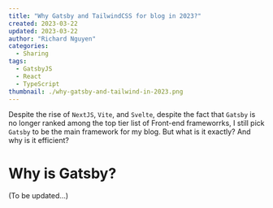 ```yaml
---
title: "Why Gatsby and TailwindCSS for blog in 2023?"
created: 2023-03-22
updated: 2023-03-22
author: "Richard Nguyen"
categories:
  - Sharing
tags:
  - GatsbyJS
  - React
  - TypeScript
thumbnail: ./why-gatsby-and-tailwind-in-2023.png
---
```


Despite the rise of `NextJS`, `Vite`, and `Svelte`, despite the fact that
`Gatsby` is no longer ranked among the top tier list of Front-end frameworrks, I
still pick `Gatsby` to be the main framework for my blog. But what is it
exactly? And why is it efficient?

<!-- end -->

# Why is Gatsby?

(To be updated...)
